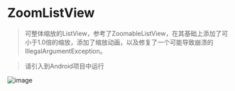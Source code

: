 # ZoomListView
>可整体缩放的ListView，参考了ZoomableListView，在其基础上添加了可小于1.0倍的缩放，添加了缩放动画，以及修复了一个可能导致崩溃的IllegalArgumentException。

>请引入到Android项目中运行

![image](https://github.com/617218557/ZoomListView/blob/master/zoom.gif?)
